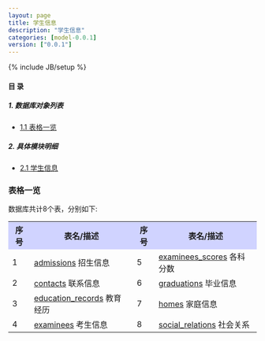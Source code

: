 ```yaml
---
layout: page
title: 学生信息 
description: "学生信息"
categories: [model-0.0.1]
version: ["0.0.1"]
---
```

{% include JB/setup %}

#### 目 录

##### 1. 数据库对象列表
  * [1.1 表格一览](index.html#表格一览)

##### 2. 具体模块明细
* [2.1 学生信息](misc.html)


### 表格一览
数据库共计8个表，分别如下:

<table class="table table-bordered table-striped table-condensed">
  <tr>
    <th style="background-color:#D0D3FF">序号</th>
    <th style="background-color:#D0D3FF">表名/描述</th>
    <th style="background-color:#D0D3FF">序号</th>
    <th style="background-color:#D0D3FF">表名/描述</th>
  </tr>
  <tr>
    <td>1</td>
    <td><a href="misc.html#表格-admissions-招生信息">admissions</a> 招生信息</td>
    <td>5</td>
    <td><a href="misc.html#表格-examinees_scores-各科分数">examinees_scores</a> 各科分数</td>
  </tr>
  <tr>
    <td>2</td>
    <td><a href="misc.html#表格-contacts-联系信息">contacts</a> 联系信息</td>
    <td>6</td>
    <td><a href="misc.html#表格-graduations-毕业信息">graduations</a> 毕业信息</td>
  </tr>
  <tr>
    <td>3</td>
    <td><a href="misc.html#表格-education_records-教育经历">education_records</a> 教育经历</td>
    <td>7</td>
    <td><a href="misc.html#表格-homes-家庭信息">homes</a> 家庭信息</td>
  </tr>
  <tr>
    <td>4</td>
    <td><a href="misc.html#表格-examinees-考生信息">examinees</a> 考生信息</td>
    <td>8</td>
    <td><a href="misc.html#表格-social_relations-社会关系">social_relations</a> 社会关系</td>
  </tr>
</table>

